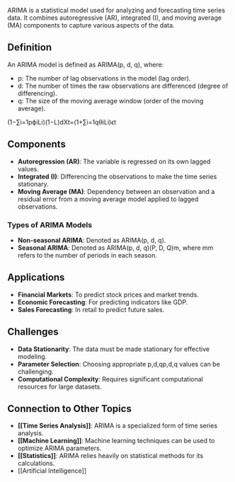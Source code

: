 ARIMA is a statistical model used for analyzing and forecasting time series data. It combines autoregressive (AR), integrated (I), and moving average (MA) components to capture various aspects of the data.

## Definition

An ARIMA model is defined as ARIMA(p, d, q), where:

- p: The number of lag observations in the model (lag order).
- d: The number of times the raw observations are differenced (degree of differencing).
- q: The size of the moving average window (order of the moving average).

(1−∑i=1pϕiLi)(1−L)dXt=(1+∑i=1qθiLi)ϵt​

## Components

- **Autoregression (AR)**: The variable is regressed on its own lagged values.
- **Integrated (I)**: Differencing the observations to make the time series stationary.
- **Moving Average (MA)**: Dependency between an observation and a residual error from a moving average model applied to lagged observations.

### Types of ARIMA Models

- **Non-seasonal ARIMA**: Denoted as ARIMA(p, d, q).
- **Seasonal ARIMA**: Denoted as ARIMA(p, d, q)(P, D, Q)m, where mm refers to the number of periods in each season.

## Applications

- **Financial Markets**: To predict stock prices and market trends.
- **Economic Forecasting**: For predicting indicators like GDP.
- **Sales Forecasting**: In retail to predict future sales.

## Challenges

- **Data Stationarity**: The data must be made stationary for effective modeling.
- **Parameter Selection**: Choosing appropriate p,d,qp,d,q values can be challenging.
- **Computational Complexity**: Requires significant computational resources for large datasets.

## Connection to Other Topics

- **[[Time Series Analysis]]**: ARIMA is a specialized form of time series analysis.
- **[[Machine Learning]]**: Machine learning techniques can be used to optimize ARIMA parameters.
- **[[Statistics]]**: ARIMA relies heavily on statistical methods for its calculations.
- [[Artificial Intelligence]]